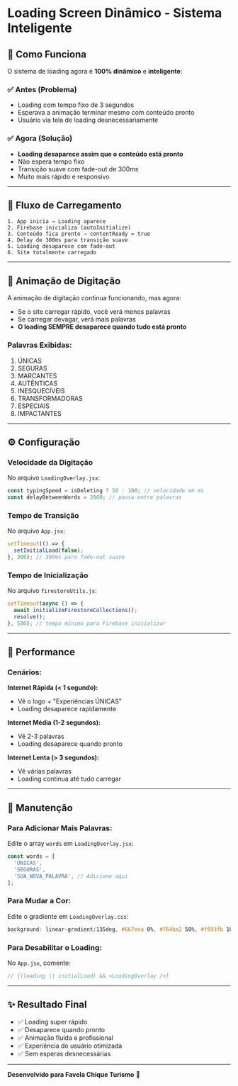 # Loading Screen Dinâmico - Sistema Inteligente

## 🎯 Como Funciona

O sistema de loading agora é **100% dinâmico** e **inteligente**:

### ✅ Antes (Problema)
- Loading com tempo fixo de 3 segundos
- Esperava a animação terminar mesmo com conteúdo pronto
- Usuário via tela de loading desnecessariamente

### ✅ Agora (Solução)
- **Loading desaparece assim que o conteúdo está pronto**
- Não espera tempo fixo
- Transição suave com fade-out de 300ms
- Muito mais rápido e responsivo

---

## 🚀 Fluxo de Carregamento

```
1. App inicia → Loading aparece
2. Firebase inicializa (autoInitialize)
3. Conteúdo fica pronto → contentReady = true
4. Delay de 300ms para transição suave
5. Loading desaparece com fade-out
6. Site totalmente carregado
```

---

## 🎨 Animação de Digitação

A animação de digitação continua funcionando, mas agora:
- Se o site carregar rápido, você verá menos palavras
- Se carregar devagar, verá mais palavras
- **O loading SEMPRE desaparece quando tudo está pronto**

### Palavras Exibidas:
1. ÚNICAS
2. SEGURAS
3. MARCANTES
4. AUTÊNTICAS
5. INESQUECÍVEIS
6. TRANSFORMADORAS
7. ESPECIAIS
8. IMPACTANTES

---

## ⚙️ Configuração

### Velocidade da Digitação
No arquivo `LoadingOverlay.jsx`:

```javascript
const typingSpeed = isDeleting ? 50 : 100; // velocidade em ms
const delayBetweenWords = 2000; // pausa entre palavras
```

### Tempo de Transição
No arquivo `App.jsx`:

```javascript
setTimeout(() => {
  setInitialLoad(false);
}, 300); // 300ms para fade-out suave
```

### Tempo de Inicialização
No arquivo `firestoreUtils.js`:

```javascript
setTimeout(async () => {
  await initializeFirestoreCollections();
  resolve();
}, 500); // tempo mínimo para Firebase inicializar
```

---

## 🎯 Performance

### Cenários:

**Internet Rápida (< 1 segundo):**
- Vê o logo + "Experiências ÚNICAS"
- Loading desaparece rapidamente

**Internet Média (1-2 segundos):**
- Vê 2-3 palavras
- Loading desaparece quando pronto

**Internet Lenta (> 3 segundos):**
- Vê várias palavras
- Loading continua até tudo carregar

---

## 🔧 Manutenção

### Para Adicionar Mais Palavras:
Edite o array `words` em `LoadingOverlay.jsx`:

```javascript
const words = [
  'ÚNICAS',
  'SEGURAS',
  'SUA_NOVA_PALAVRA', // Adicione aqui
];
```

### Para Mudar a Cor:
Edite o gradiente em `LoadingOverlay.css`:

```css
background: linear-gradient(135deg, #667eea 0%, #764ba2 50%, #f093fb 100%);
```

### Para Desabilitar o Loading:
No `App.jsx`, comente:

```javascript
// {(loading || initialLoad) && <LoadingOverlay />}
```

---

## ✨ Resultado Final

- ✅ Loading super rápido
- ✅ Desaparece quando pronto
- ✅ Animação fluida e profissional
- ✅ Experiência do usuário otimizada
- ✅ Sem esperas desnecessárias

---

**Desenvolvido para Favela Chique Turismo** 🚀
